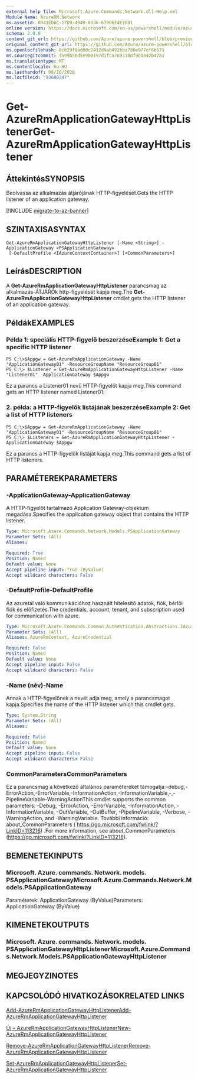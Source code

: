 ```yaml
---
external help file: Microsoft.Azure.Commands.Network.dll-Help.xml
Module Name: AzureRM.Network
ms.assetid: 8D41EDAC-17D9-494B-8336-67906F4E1E81
online version: https://docs.microsoft.com/en-us/powershell/module/azurerm.network/get-azurermapplicationgatewayhttplistener
schema: 2.0.0
content_git_url: https://github.com/Azure/azure-powershell/blob/preview/src/ResourceManager/Network/Commands.Network/help/Get-AzureRmApplicationGatewayHttpListener.md
original_content_git_url: https://github.com/Azure/azure-powershell/blob/preview/src/ResourceManager/Network/Commands.Network/help/Get-AzureRmApplicationGatewayHttpListener.md
ms.openlocfilehash: 0cb29f9ad00c2412d9ab492bba780e977ef6b571
ms.sourcegitcommit: f599b50d5e980197d1fca769378df90a842b42a1
ms.translationtype: MT
ms.contentlocale: hu-HU
ms.lasthandoff: 08/20/2020
ms.locfileid: "93680347"
---
```

# <span data-ttu-id="9e397-101">Get-AzureRmApplicationGatewayHttpListener</span><span class="sxs-lookup"><span data-stu-id="9e397-101">Get-AzureRmApplicationGatewayHttpListener</span></span>

## <span data-ttu-id="9e397-102">Áttekintés</span><span class="sxs-lookup"><span data-stu-id="9e397-102">SYNOPSIS</span></span>
<span data-ttu-id="9e397-103">Beolvassa az alkalmazás átjárójának HTTP-figyelését.</span><span class="sxs-lookup"><span data-stu-id="9e397-103">Gets the HTTP listener of an application gateway.</span></span>

[!INCLUDE [migrate-to-az-banner](../../includes/migrate-to-az-banner.md)]

## <span data-ttu-id="9e397-104">SZINTAXISA</span><span class="sxs-lookup"><span data-stu-id="9e397-104">SYNTAX</span></span>

```
Get-AzureRmApplicationGatewayHttpListener [-Name <String>] -ApplicationGateway <PSApplicationGateway>
 [-DefaultProfile <IAzureContextContainer>] [<CommonParameters>]
```

## <span data-ttu-id="9e397-105">Leírás</span><span class="sxs-lookup"><span data-stu-id="9e397-105">DESCRIPTION</span></span>
<span data-ttu-id="9e397-106">A **Get-AzureRmApplicationGatewayHttpListener** parancsmag az alkalmazás-ÁTJÁRÓk http-figyelését kapja meg.</span><span class="sxs-lookup"><span data-stu-id="9e397-106">The **Get-AzureRmApplicationGatewayHttpListener** cmdlet gets the HTTP listener of an application gateway.</span></span>

## <span data-ttu-id="9e397-107">Példák</span><span class="sxs-lookup"><span data-stu-id="9e397-107">EXAMPLES</span></span>

### <span data-ttu-id="9e397-108">Példa 1: speciális HTTP-figyelő beszerzése</span><span class="sxs-lookup"><span data-stu-id="9e397-108">Example 1: Get a specific HTTP listener</span></span>
```
PS C:\>$Appgw = Get-AzureRmApplicationGateway -Name "ApplicationGateway01" -ResourceGroupName "ResourceGroup01"
PS C:\> $Listener = Get-AzureRmApplicationGatewayHttpListener -Name "Listener01" -ApplicationGateway $Appgw
```

<span data-ttu-id="9e397-109">Ez a parancs a Listener01 nevű HTTP-figyelőt kapja meg.</span><span class="sxs-lookup"><span data-stu-id="9e397-109">This command gets an HTTP listener named Listener01.</span></span>

### <span data-ttu-id="9e397-110">2. példa: a HTTP-figyelők listájának beszerzése</span><span class="sxs-lookup"><span data-stu-id="9e397-110">Example 2: Get a list of HTTP listeners</span></span>
```
PS C:\>$Appgw = Get-AzureRmApplicationGateway -Name "ApplicationGateway01" -ResourceGroupName "ResourceGroup01"
PS C:\> $Listeners = Get-AzureRmApplicationGatewayHttpListener -ApplicationGateway $Appgw
```

<span data-ttu-id="9e397-111">Ez a parancs a HTTP-figyelők listáját kapja meg.</span><span class="sxs-lookup"><span data-stu-id="9e397-111">This command gets a list of HTTP listeners.</span></span>

## <span data-ttu-id="9e397-112">PARAMÉTEREK</span><span class="sxs-lookup"><span data-stu-id="9e397-112">PARAMETERS</span></span>

### <span data-ttu-id="9e397-113">-ApplicationGateway</span><span class="sxs-lookup"><span data-stu-id="9e397-113">-ApplicationGateway</span></span>
<span data-ttu-id="9e397-114">A HTTP-figyelőt tartalmazó Application Gateway-objektum megadása.</span><span class="sxs-lookup"><span data-stu-id="9e397-114">Specifies the application gateway object that contains the HTTP listener.</span></span>

```yaml
Type: Microsoft.Azure.Commands.Network.Models.PSApplicationGateway
Parameter Sets: (All)
Aliases:

Required: True
Position: Named
Default value: None
Accept pipeline input: True (ByValue)
Accept wildcard characters: False
```

### <span data-ttu-id="9e397-115">-DefaultProfile</span><span class="sxs-lookup"><span data-stu-id="9e397-115">-DefaultProfile</span></span>
<span data-ttu-id="9e397-116">Az azuretal való kommunikációhoz használt hitelesítő adatok, fiók, bérlői fiók és előfizetés.</span><span class="sxs-lookup"><span data-stu-id="9e397-116">The credentials, account, tenant, and subscription used for communication with azure.</span></span>

```yaml
Type: Microsoft.Azure.Commands.Common.Authentication.Abstractions.IAzureContextContainer
Parameter Sets: (All)
Aliases: AzureRmContext, AzureCredential

Required: False
Position: Named
Default value: None
Accept pipeline input: False
Accept wildcard characters: False
```

### <span data-ttu-id="9e397-117">-Name (név)</span><span class="sxs-lookup"><span data-stu-id="9e397-117">-Name</span></span>
<span data-ttu-id="9e397-118">Annak a HTTP-figyelőnek a nevét adja meg, amely a parancsmagot kapja.</span><span class="sxs-lookup"><span data-stu-id="9e397-118">Specifies the name of the HTTP listener which this cmdlet gets.</span></span>

```yaml
Type: System.String
Parameter Sets: (All)
Aliases:

Required: False
Position: Named
Default value: None
Accept pipeline input: False
Accept wildcard characters: False
```

### <span data-ttu-id="9e397-119">CommonParameters</span><span class="sxs-lookup"><span data-stu-id="9e397-119">CommonParameters</span></span>
<span data-ttu-id="9e397-120">Ez a parancsmag a következő általános paramétereket támogatja:-debug,-ErrorAction,-ErrorVariable,-InformationAction,-InformationVariable,-,-PipelineVariable-WarningAction</span><span class="sxs-lookup"><span data-stu-id="9e397-120">This cmdlet supports the common parameters: -Debug, -ErrorAction, -ErrorVariable, -InformationAction, -InformationVariable, -OutVariable, -OutBuffer, -PipelineVariable, -Verbose, -WarningAction, and -WarningVariable.</span></span> <span data-ttu-id="9e397-121">További információ: about_CommonParameters ( https://go.microsoft.com/fwlink/?LinkID=113216) .</span><span class="sxs-lookup"><span data-stu-id="9e397-121">For more information, see about_CommonParameters (https://go.microsoft.com/fwlink/?LinkID=113216).</span></span>

## <span data-ttu-id="9e397-122">BEMENETEK</span><span class="sxs-lookup"><span data-stu-id="9e397-122">INPUTS</span></span>

### <span data-ttu-id="9e397-123">Microsoft. Azure. commands. Network. models. PSApplicationGateway</span><span class="sxs-lookup"><span data-stu-id="9e397-123">Microsoft.Azure.Commands.Network.Models.PSApplicationGateway</span></span>
<span data-ttu-id="9e397-124">Paraméterek: ApplicationGateway (ByValue)</span><span class="sxs-lookup"><span data-stu-id="9e397-124">Parameters: ApplicationGateway (ByValue)</span></span>

## <span data-ttu-id="9e397-125">KIMENETEK</span><span class="sxs-lookup"><span data-stu-id="9e397-125">OUTPUTS</span></span>

### <span data-ttu-id="9e397-126">Microsoft. Azure. commands. Network. models. PSApplicationGatewayHttpListener</span><span class="sxs-lookup"><span data-stu-id="9e397-126">Microsoft.Azure.Commands.Network.Models.PSApplicationGatewayHttpListener</span></span>

## <span data-ttu-id="9e397-127">MEGJEGYZI</span><span class="sxs-lookup"><span data-stu-id="9e397-127">NOTES</span></span>

## <span data-ttu-id="9e397-128">KAPCSOLÓDÓ HIVATKOZÁSOK</span><span class="sxs-lookup"><span data-stu-id="9e397-128">RELATED LINKS</span></span>

[<span data-ttu-id="9e397-129">Add-AzureRmApplicationGatewayHttpListener</span><span class="sxs-lookup"><span data-stu-id="9e397-129">Add-AzureRmApplicationGatewayHttpListener</span></span>](./Add-AzureRmApplicationGatewayHttpListener.md)

[<span data-ttu-id="9e397-130">Új – AzureRmApplicationGatewayHttpListener</span><span class="sxs-lookup"><span data-stu-id="9e397-130">New-AzureRmApplicationGatewayHttpListener</span></span>](./New-AzureRmApplicationGatewayHttpListener.md)

[<span data-ttu-id="9e397-131">Remove-AzureRmApplicationGatewayHttpListener</span><span class="sxs-lookup"><span data-stu-id="9e397-131">Remove-AzureRmApplicationGatewayHttpListener</span></span>](./Remove-AzureRmApplicationGatewayHttpListener.md)

[<span data-ttu-id="9e397-132">Set-AzureRmApplicationGatewayHttpListener</span><span class="sxs-lookup"><span data-stu-id="9e397-132">Set-AzureRmApplicationGatewayHttpListener</span></span>](./Set-AzureRmApplicationGatewayHttpListener.md)


